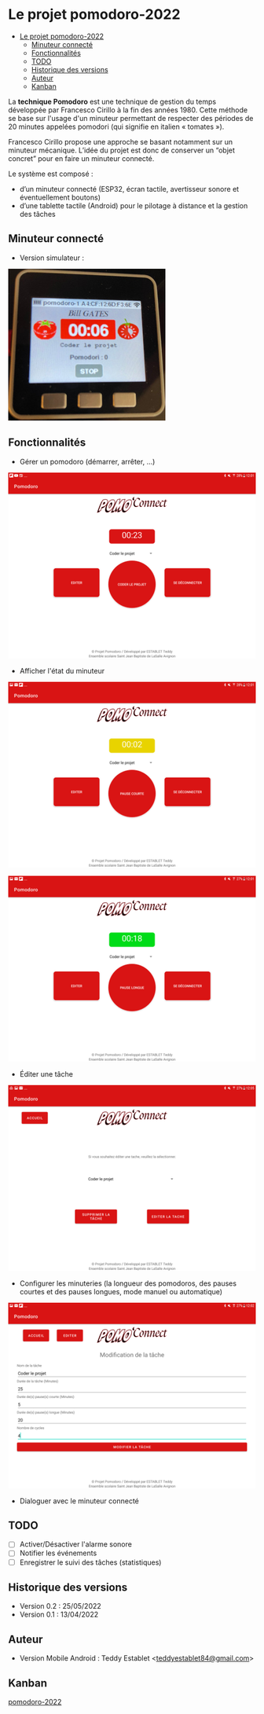 # Le projet pomodoro-2022

- [Le projet pomodoro-2022](#le-projet-pomodoro-2022)
  - [Minuteur connecté](#minuteur-connecté)
  - [Fonctionnalités](#fonctionnalités)
  - [TODO](#todo)
  - [Historique des versions](#historique-des-versions)
  - [Auteur](#auteur)
  - [Kanban](#kanban)

La **technique Pomodoro** est une technique de gestion du temps développée par Francesco Cirillo à la fin des années 1980. Cette méthode se base sur l'usage d'un minuteur permettant de respecter des périodes de 20 minutes appelées pomodori (qui signifie en italien « tomates »).

Francesco Cirillo propose une approche se basant notamment sur un minuteur mécanique. L’idée du projet est donc de conserver un “objet concret” pour en faire un minuteur connecté.

Le système est composé :

- d’un minuteur connecté (ESP32, écran tactile, avertisseur sonore et éventuellement boutons)
- d’une tablette tactile (Android)  pour le pilotage à distance et la gestion des tâches

## Minuteur connecté 

- Version simulateur :

![](images/simulateur-pomodoro.jpg)

## Fonctionnalités

- Gérer un pomodoro (démarrer, arrêter, ...)

![](images/PomodoroActivity_TacheActive.png)

- Afficher l'état du minuteur

![](images/PomodoroActivity_PauseCourteActive.png)

![](images/PomodoroActivity_PauseLongueActive.png)

- Éditer une tâche

![](images/EditerTacheActivity_Accueil.png)

- Configurer les minuteries (la longueur des pomodoros, des pauses courtes et des pauses longues, mode manuel ou automatique)

![](images/CreerTacheActivity_ModificationTache.png)

- Dialoguer avec le minuteur connecté

## TODO

- [ ] Activer/Désactiver l'alarme sonore
- [ ] Notifier les événements
- [ ] Enregistrer le suivi des tâches (statistiques)

## Historique des versions

- Version 0.2 : 25/05/2022
- Version 0.1 : 13/04/2022

## Auteur

- Version Mobile Android : Teddy Establet <<teddyestablet84@gmail.com>>

## Kanban

[pomodoro-2022](https://github.com/btssn-lasalle-84/pomodoro-2022/projects/1)
